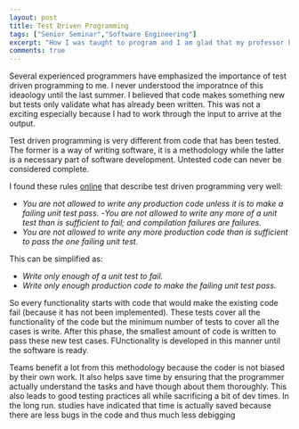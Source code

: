 ```yaml
---
layout: post
title: Test Driven Programming
tags: ["Senior Seminar","Software Engineering"]
excerpt: "How I was taught to program and I am glad that my professor hammered this into my head. It is surely a pain but always worth it."
comments: true
---
```


Several experienced programmers have emphasized the importance of test driven programming to me. I never understood the imporatnce of this ideaology until the last summer. I believed that code makes something new but tests only validate what has already been written. This was not a exciting especially because I had to work through the input to arrive at the output.

Test driven programming is very different from code that has been tested. The former is a way of writing software, it is a methodology while the latter is a necessary part of software development. Untested code can never be considered complete.

I found these rules [online](https://medium.freecodecamp.org/test-driven-development-what-it-is-and-what-it-is-not-41fa6bca02a2) that describe test driven programming very well:

-   _You are not allowed to write any production code unless it is to make a failing unit test pass._
    \-_You are not allowed to write any more of a unit test than is sufficient to fail; and compilation failures are failures._
-   _You are not allowed to write any more production code than is sufficient to pass the one failing unit test._

This can be simplified as:

-   _Write only enough of a unit test to fail._
-   _Write only enough production code to make the failing unit test pass._

So every functionality starts with code that would make the existing code fail (because it has not been implemented). These tests cover all the functionality of the code but the minimum number of tests to cover all the cases is write. After this phase, the smallest amount of code is written to pass these new test cases. FUnctionality is developed in this manner until the software is ready.

Teams benefit a lot from this methodology because the coder is not biased by their own work. It also helps save time by ensuring that the programmer actually understand the tasks and have though about them thoroughly. This also leads to good testing practices all while sacrificing a bit of dev times. In the long run. studies have indicated that time is actually saved because there are less bugs in the code and thus much less debigging

